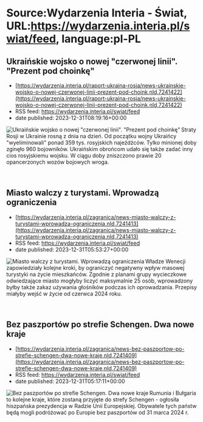 # Source:Wydarzenia Interia - Świat, URL:https://wydarzenia.interia.pl/swiat/feed, language:pl-PL

## Ukraińskie wojsko o nowej "czerwonej linii". "Prezent pod choinkę"
 - [https://wydarzenia.interia.pl/raport-ukraina-rosja/news-ukrainskie-wojsko-o-nowej-czerwonej-linii-prezent-pod-choink,nId,7241422](https://wydarzenia.interia.pl/raport-ukraina-rosja/news-ukrainskie-wojsko-o-nowej-czerwonej-linii-prezent-pod-choink,nId,7241422)
 - RSS feed: https://wydarzenia.interia.pl/swiat/feed
 - date published: 2023-12-31T08:19:16+00:00

<p><a href="https://wydarzenia.interia.pl/raport-ukraina-rosja/news-ukrainskie-wojsko-o-nowej-czerwonej-linii-prezent-pod-choink,nId,7241422"><img align="left" alt="Ukraińskie wojsko o nowej &quot;czerwonej linii&quot;. &quot;Prezent pod choinkę&quot;" src="https://i.iplsc.com/ukrainskie-wojsko-o-nowej-czerwonej-linii-prezent-pod-choink/000IB9JC6I57KAPP-C321.jpg" /></a>Straty Rosji w Ukrainie rosną z dnia na dzień. Od początku wojny Ukraińcy &quot;wyeliminowali&quot; ponad 359 tys. rosyjskich najeźdźców. Tylko minionej doby zginęło 960 bojowników. Ukraińskim obrońcom udało się także zadać inny cios rosyjskiemu wojsku. W ciągu doby zniszczono prawie 20 opancerzonych wozów bojowych wroga.</p><br clear="all" />

## Miasto walczy z turystami. Wprowadzą ograniczenia
 - [https://wydarzenia.interia.pl/zagranica/news-miasto-walczy-z-turystami-wprowadza-ograniczenia,nId,7241413](https://wydarzenia.interia.pl/zagranica/news-miasto-walczy-z-turystami-wprowadza-ograniczenia,nId,7241413)
 - RSS feed: https://wydarzenia.interia.pl/swiat/feed
 - date published: 2023-12-31T05:53:27+00:00

<p><a href="https://wydarzenia.interia.pl/zagranica/news-miasto-walczy-z-turystami-wprowadza-ograniczenia,nId,7241413"><img align="left" alt="Miasto walczy z turystami. Wprowadzą ograniczenia" src="https://i.iplsc.com/miasto-walczy-z-turystami-wprowadza-ograniczenia/000IB9IPPQO5O15L-C321.jpg" /></a>Władze Wenecji zapowiedziały kolejne kroki, by ograniczyć negatywny wpływ masowej turystyki na życie mieszkańców. Zgodnie z planami grupy wycieczkowe odwiedzające miasto mogłyby liczyć maksymalnie 25 osób, wprowadzony byłby także zakaz używania głośników podczas ich oprowadzania. Przepisy miałyby wejść w życie od czerwca 2024 roku. </p><br clear="all" />

## Bez paszportów po strefie Schengen. Dwa nowe kraje
 - [https://wydarzenia.interia.pl/zagranica/news-bez-paszportow-po-strefie-schengen-dwa-nowe-kraje,nId,7241409](https://wydarzenia.interia.pl/zagranica/news-bez-paszportow-po-strefie-schengen-dwa-nowe-kraje,nId,7241409)
 - RSS feed: https://wydarzenia.interia.pl/swiat/feed
 - date published: 2023-12-31T05:17:11+00:00

<p><a href="https://wydarzenia.interia.pl/zagranica/news-bez-paszportow-po-strefie-schengen-dwa-nowe-kraje,nId,7241409"><img align="left" alt="Bez paszportów po strefie Schengen. Dwa nowe kraje" src="https://i.iplsc.com/bez-paszportow-po-strefie-schengen-dwa-nowe-kraje/000IB9HSFB89L7AT-C321.jpg" /></a>Rumunia i Bułgaria to kolejne kraje, które zostaną przyjęte do strefy Schengen - ogłosiła hiszpańska prezydencja w Radzie Unii Europejskiej. Obywatele tych państw będą mogli podróżować po Europie bez paszportów od 31 marca 2024 r.</p><br clear="all" />

